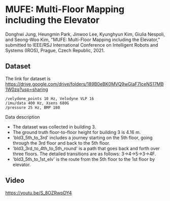 # MUFE: Multi-Floor Mapping including the Elevator
Donghwi Jung, Heungmin Park, Jinwoo Lee, Kyunghyun Kim, Giulia Nespoli, and Seong-Woo Kim, "MUFE: Multi-Floor Mapping including the Elevator," submitted to IEEE/RSJ International Conference on Intelligent Robots and Systems (IROS), Prague, Czech Republic, 2021.
## Dataset
The link for dataset is https://drive.google.com/drive/folders/189B0eBK0MVQ9wGlaF7IceNS17MB1W0zq?usp=sharing
```
/velydone_points 10 Hz, Velodyne VLP 16
/imu/data 400 Hz, Xsens 680G
/pressure 25 Hz, BMP 180
```
Data description
* The dataset was collected in building 3.
* The ground truth floor-to-floor height for building 3 is 4.16 m.
* 'bld3_5th_to_3rd' includes a journey starting on the 5th floor, going through the 3rd floor and back to the 5th floor.
* 'bld3_3rd_to_4th_to_5th_round' is a path that goes back and forth over three floors. The detailed transitions are as follows: 3->4->5->3->4F.
* 'bld3_5th_to_1st_elv' is the route from the 5th floor to the 1st floor by elevator.

## Video
https://youtu.be/S_8OZRwpDY4